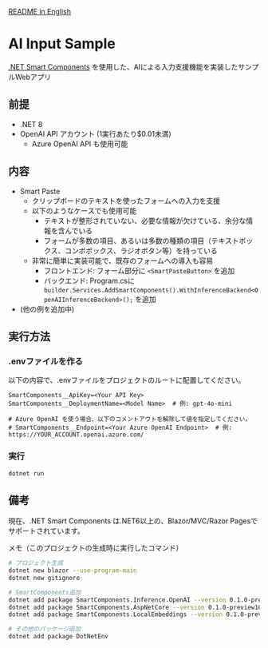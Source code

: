 [README in English](https://github.com/minesaki/ai-input-sample/blob/master/README.md)

# AI Input Sample

[.NET Smart Components](https://github.com/dotnet/smartcomponents/tree/main) を使用した、AIによる入力支援機能を実装したサンプルWebアプリ

## 前提

- .NET 8
- OpenAI API アカウント (1実行あたり$0.01未満)
  - Azure OpenAI API も使用可能

## 内容

- Smart Paste
  - クリップボードのテキストを使ったフォームへの入力を支援
  - 以下のようなケースでも使用可能
    - テキストが整形されていない、必要な情報が欠けている、余分な情報を含んでいる
    - フォームが多数の項目、あるいは多数の種類の項目（テキストボックス、コンボボックス、ラジオボタン等）を持っている
  - 非常に簡単に実装可能で、既存のフォームへの導入も容易
    - フロントエンド: フォーム部分に `<SmartPasteButton>` を追加
    - バックエンド: Program.csに `builder.Services.AddSmartComponents().WithInferenceBackend<OpenAIInferenceBackend>();` を追加
- (他の例を追加中)

## 実行方法

### .envファイルを作る
以下の内容で、.envファイルをプロジェクトのルートに配置してください。
```
SmartComponents__ApiKey=<Your API Key>
SmartComponents__DeploymentName=<Model Name>  # 例: gpt-4o-mini

# Azure OpenAI を使う場合、以下のコメントアウトを解除して値を指定してください。
# SmartComponents__Endpoint=<Your Azure OpenAI Endpoint>  # 例: https://YOUR_ACCOUNT.openai.azure.com/
```

### 実行
``` sh
dotnet run
```

## 備考

現在、.NET Smart Components は.NET6以上の、Blazor/MVC/Razor Pagesでサポートされています。

メモ（このプロジェクトの生成時に実行したコマンド）
``` sh
# プロジェクト生成
dotnet new blazor --use-program-main
dotnet new gitignore

# SmartComponents追加
dotnet add package SmartComponents.Inference.OpenAI --version 0.1.0-preview10148
dotnet add package SmartComponents.AspNetCore --version 0.1.0-preview10148
dotnet add package SmartComponents.LocalEmbeddings --version 0.1.0-preview10148

# その他のパッケージ追加
dotnet add package DotNetEnv
```